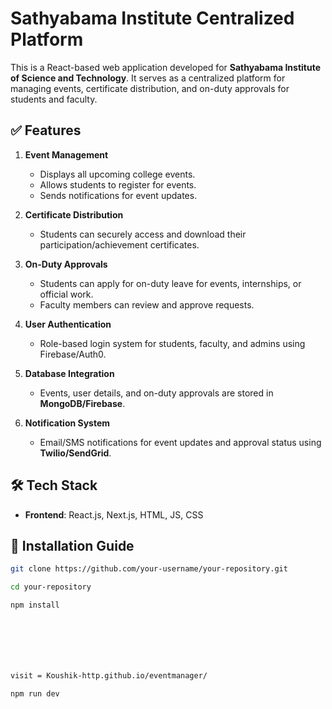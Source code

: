 # Sathyabama Institute Centralized Platform  

This is a React-based web application developed for **Sathyabama Institute of Science and Technology**. It serves as a centralized platform for managing events, certificate distribution, and on-duty approvals for students and faculty.  

## ✅ Features  

1. **Event Management**  
   - Displays all upcoming college events.  
   - Allows students to register for events.  
   - Sends notifications for event updates.  

2. **Certificate Distribution**  
   - Students can securely access and download their participation/achievement certificates.  

3. **On-Duty Approvals**  
   - Students can apply for on-duty leave for events, internships, or official work.  
   - Faculty members can review and approve requests.  

4. **User Authentication**  
   - Role-based login system for students, faculty, and admins using Firebase/Auth0.  

5. **Database Integration**  
   - Events, user details, and on-duty approvals are stored in **MongoDB/Firebase**.  

6. **Notification System**  
   - Email/SMS notifications for event updates and approval status using **Twilio/SendGrid**.  

  

## 🛠️ Tech Stack  

- **Frontend**: React.js, Next.js, HTML, JS, CSS 

## 🚀 Installation Guide  
 
```bash
git clone https://github.com/your-username/your-repository.git

cd your-repository

npm install







visit = Koushik-http.github.io/eventmanager/

npm run dev

